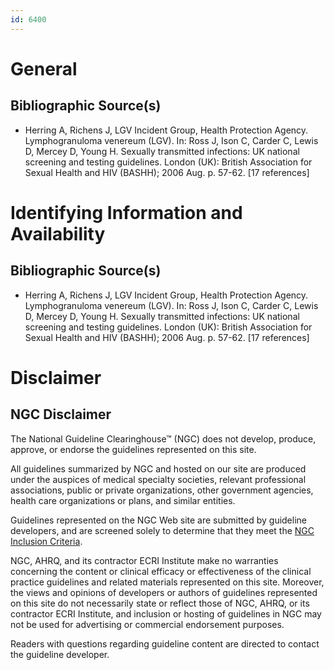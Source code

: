 ```yaml
---
id: 6400
---
```


# General

## Bibliographic Source(s)

- Herring A, Richens J, LGV Incident Group, Health Protection Agency. Lymphogranuloma venereum (LGV). In: Ross J, Ison C, Carder C, Lewis D, Mercey D, Young H. Sexually transmitted infections: UK national screening and testing guidelines. London (UK): British Association for Sexual Health and HIV (BASHH); 2006 Aug. p. 57-62. [17 references]

# Identifying Information and Availability

## Bibliographic Source(s)

- Herring A, Richens J, LGV Incident Group, Health Protection Agency. Lymphogranuloma venereum (LGV). In: Ross J, Ison C, Carder C, Lewis D, Mercey D, Young H. Sexually transmitted infections: UK national screening and testing guidelines. London (UK): British Association for Sexual Health and HIV (BASHH); 2006 Aug. p. 57-62. [17 references]

# Disclaimer

## NGC Disclaimer

The National Guideline Clearinghouse™ (NGC) does not develop, produce, approve, or endorse the guidelines represented on this site.

All guidelines summarized by NGC and hosted on our site are produced under the auspices of medical specialty societies, relevant professional associations, public or private organizations, other government agencies, health care organizations or plans, and similar entities.

Guidelines represented on the NGC Web site are submitted by guideline developers, and are screened solely to determine that they meet the [NGC Inclusion Criteria](/help-and-about/summaries/inclusion-criteria).

NGC, AHRQ, and its contractor ECRI Institute make no warranties concerning the content or clinical efficacy or effectiveness of the clinical practice guidelines and related materials represented on this site. Moreover, the views and opinions of developers or authors of guidelines represented on this site do not necessarily state or reflect those of NGC, AHRQ, or its contractor ECRI Institute, and inclusion or hosting of guidelines in NGC may not be used for advertising or commercial endorsement purposes.

Readers with questions regarding guideline content are directed to contact the guideline developer.

